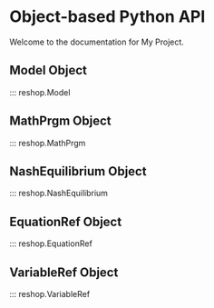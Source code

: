 # Object-based Python API

Welcome to the documentation for My Project.

## Model Object

::: reshop.Model

## MathPrgm Object

::: reshop.MathPrgm

## NashEquilibrium Object

::: reshop.NashEquilibrium

## EquationRef Object

::: reshop.EquationRef

## VariableRef Object

::: reshop.VariableRef


